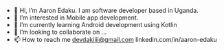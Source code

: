 - 👋 Hi, I’m Aaron Edaku. I am software developer based in Uganda.
- 👀 I’m interested in Mobile app development.
- 🌱 I’m currently learning Android development using Kotlin
- 💞️ I’m looking to collaborate on ...
- 📫 How to reach me devdakiiii@gmail.com linkedin.com/in/aaron-edaku 

<!---
dakyboy/dakyboy is a ✨ special ✨ repository because its `README.md` (this file) appears on your GitHub profile.
You can click the Preview link to take a look at your changes.
--->
